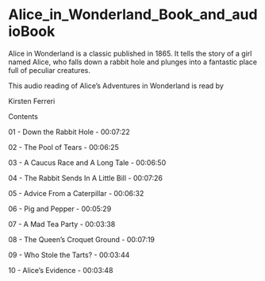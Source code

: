 # Alice_in_Wonderland_Book_and_audioBook
Alice in Wonderland is a classic published in 1865. It tells the story of a girl named Alice, who falls down a rabbit hole and plunges into a fantastic place full of peculiar creatures.

This audio reading of Alice’s Adventures in Wonderland is read by

Kirsten Ferreri

Contents

01 - Down the Rabbit Hole - 00:07:22

02 - The Pool of Tears - 00:06:25

03 - A Caucus Race and A Long Tale - 00:06:50

04 - The Rabbit Sends In A Little Bill - 00:07:26

05 - Advice From a Caterpillar - 00:06:32

06 - Pig and Pepper - 00:05:29

07 - A Mad Tea Party - 00:03:38

08 - The Queen’s Croquet Ground - 00:07:19

09 - Who Stole the Tarts? - 00:03:44

10 - Alice’s Evidence - 00:03:48
